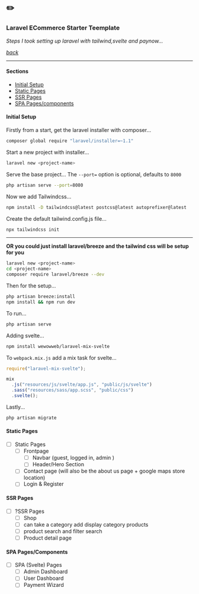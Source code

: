 ## ✏️

### Laravel ECommerce Starter Teemplate

_Steps I took setting up laravel with tailwind,svelte and paynow..._

[_back_](../../README.md)

---

#### Sections

- [Initial Setup](#initial-setup)
- [Static Pages](#static-pages)
- [SSR Pages](#ssr-pages)
- [SPA Pages/components](#spa-pages/components)

#### Initial Setup

Firstly from a start, get the laravel installer with composer...

```bash
composer global require "laravel/installer=~1.1"

```

Start a new project with installer...

```bash
laravel new <project-name>
```

Serve the base project...
The `--port=` option is optional, defaults to `8000`

```bash
php artisan serve --port=8080
```

Now we add Tailwindcss...

```bash
npm install -D tailwindcss@latest postcss@latest autoprefixer@latest
```

Create the default tailwind.config.js file...

```bash
npx tailwindcss init
```

---

**OR you could just install laravel/breeze and the tailwind css will be setup for you**

```bash
laravel new <project-name>
cd <project-name>
composer require laravel/breeze --dev
```

Then for the setup...

```bash
php artisan breeze:install
npm install && npm run dev
```

To run...

```bash
php artisan serve
```

Adding svelte...

```bash
npm install wewowweb/laravel-mix-svelte
```

To `webpack.mix.js` add a mix task for svelte...

```javascript
require("laravel-mix-svelte");

mix
  .js("resources/js/svelte/app.js", "public/js/svelte")
  .sass("resources/sass/app.scss", "public/css")
  .svelte();
```

Lastly...

```bash
php artisan migrate
```

#### Static Pages

- [ ] Static Pages
  - [ ] Frontpage
    - [ ] Navbar (guest, logged in, admin )
    - [ ] Header/Hero Section
  - [ ] Contact page (will also be the about us page + google maps store location)
  - [ ] Login & Register

#### SSR Pages

- [ ] ?SSR Pages
  - [ ] Shop
  - [ ] can take a category add display category products
  - [ ] product search and filter search
  - [ ] Product detail page

#### SPA Pages/Components

- [ ] SPA (Svelte) Pages
  - [ ] Admin Dashboard
  - [ ] User Dashboard
  - [ ] Payment Wizard
